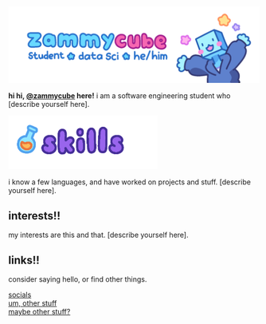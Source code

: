 
<img src="header.png" width="900">

**hi hi, [@zammycube](https://github.com/zammycube) here!** i am a software engineering student who [describe yourself here].

<img src="skills_header.png" width="300">

i know a few languages, and have worked on projects and stuff. [describe yourself here].

## interests!!

my interests are this and that. [describe yourself here].

## links!!

consider saying hello, or find other things.

[socials](github.com)
<br>
[um, other stuff](github.com)
<br>
[maybe other stuff?](github.com)
